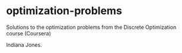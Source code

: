 # optimization-problems
Solutions to the optimization problems from the Discrete Optimization course (Coursera)

Indiana Jones.
